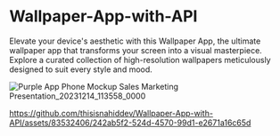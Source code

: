 # Wallpaper-App-with-API
Elevate your device's aesthetic with this Wallpaper App, the ultimate wallpaper app that transforms your screen into a visual masterpiece. Explore a curated collection of high-resolution wallpapers meticulously designed to suit every style and mood.

![Purple App Phone Mockup Sales Marketing Presentation_20231214_113558_0000](https://github.com/thisisnahiddev/Wallpaper-App-with-API/assets/83532406/47645a0f-f397-4000-a6c4-c80885067d04)

https://github.com/thisisnahiddev/Wallpaper-App-with-API/assets/83532406/242ab5f2-524d-4570-99d1-e2671a16c65d

